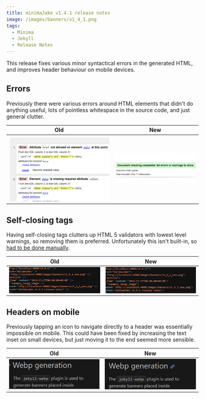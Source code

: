 ```yaml
---
title: minimaJake v1.4.1 release notes
image: /images/banners/v1_4_1.png
tags:
  - Minima
  - Jekyll
  - Release Notes
---
```


This release fixes various minor syntactical errors in the generated HTML, and improves header behaviour on mobile devices.

## Errors

Previously there were various errors around HTML elements that didn't do anything useful, lots of pointless whitespace in the source code, and just general clutter.

| Old | New |
| :-: | :-: |
| [![](/images/v1_4_1_validator_old.png)](/images/v1_4_1_validator_old.png) | [![](/images/v1_4_1_validator_new.png)](/images/v1_4_1_validator_new.png) |

## Self-closing tags

Having self-closing tags clutters up HTML 5 validators with lowest level warnings, so removing them is preferred. Unfortunately this isn't built-in, so [had to be done manually](https://github.com/jekyll/jekyll-seo-tag/issues/486#issuecomment-1705352779).

| Old | New |
| :-: | :-: |
| [![](/images/v1_4_1_tags_old.png)](/images/v1_4_1_tags_old.png) | [![](/images/v1_4_1_tags_new.png)](/images/v1_4_1_tags_new.png) |

## Headers on mobile

Previously tapping an icon to navigate directly to a header was essentially impossible on mobile. This could have been fixed by increasing the text inset on small devices, but just moving it to the end seemed more sensible.

| Old | New |
| :-: | :-: |
| [![](/images/v1_4_1_old.png)](/images/v1_4_1_old.png) | [![](/images/v1_4_1_new.png)](/images/v1_4_1_new.png) |
